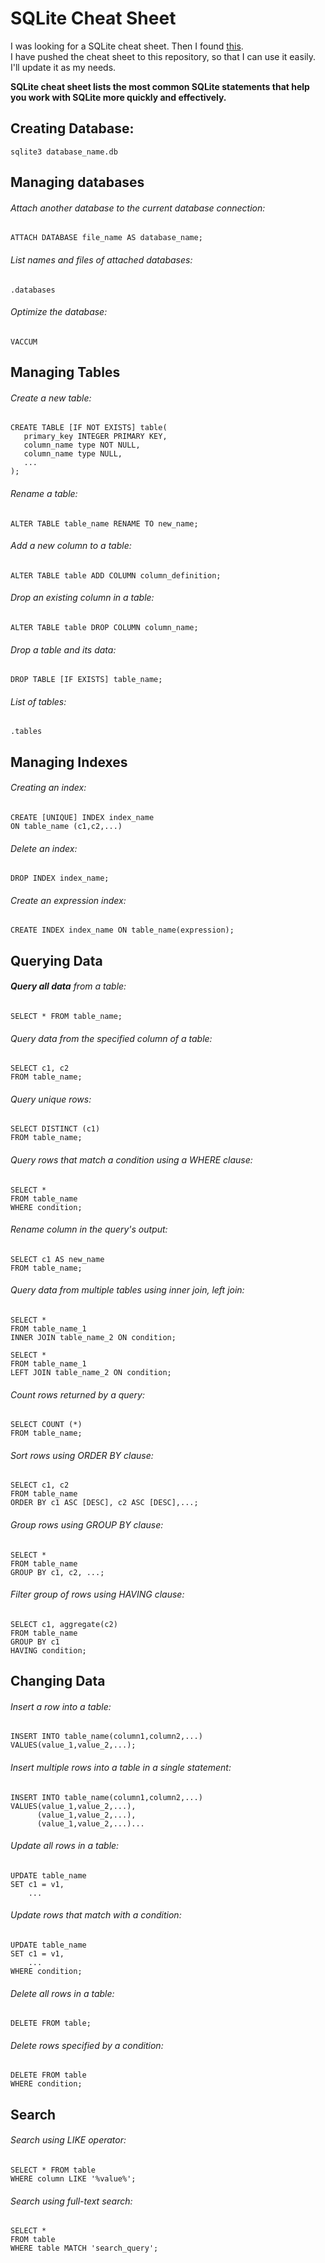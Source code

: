 # SQLite Cheat Sheet  

I was looking for a SQLite cheat sheet. Then I found [this](http://www.sqlitetutorial.net/sqlite-cheat-sheet/).  
I have pushed the cheat sheet to this repository, so that I can use it easily.  
I'll update it as my needs.  

**SQLite cheat sheet lists the most common SQLite statements that help you work with SQLite more quickly and effectively.**  

## Creating Database:

```  
sqlite3 database_name.db
```  

## Managing databases  
###### Attach another database to the current database connection:  

```  
ATTACH DATABASE file_name AS database_name;  
```  

###### List names and files of attached databases:

```  
.databases
```  

###### Optimize the database:  
```  
VACCUM  
```  

## Managing Tables  
###### Create a new table:  
```  
CREATE TABLE [IF NOT EXISTS] table(  
   primary_key INTEGER PRIMARY KEY,  
   column_name type NOT NULL,  
   column_name type NULL,  
   ...  
);  
```  

###### Rename a table:  

```  
ALTER TABLE table_name RENAME TO new_name;  
```  

###### Add a new column to a table:  

```  
ALTER TABLE table ADD COLUMN column_definition;  
```  

###### Drop an existing column in a table:  
```  
ALTER TABLE table DROP COLUMN column_name;  
```  

###### Drop a table and its data:  
```  
DROP TABLE [IF EXISTS] table_name;  
```  

###### List of tables:
```  
.tables
```  

## Managing Indexes  

###### Creating an index:  
  
```  
CREATE [UNIQUE] INDEX index_name  
ON table_name (c1,c2,...)  
```  

###### Delete an index:  

```  
DROP INDEX index_name;  
```  

###### Create an expression index:  

```  
CREATE INDEX index_name ON table_name(expression);  
```  

## Querying Data

###### **Query all data** from a table:

```  
SELECT * FROM table_name;  
```  

###### Query data from the specified column of a table:  

```  
SELECT c1, c2  
FROM table_name;  
```  

###### Query unique rows:  

```  
SELECT DISTINCT (c1)  
FROM table_name;  
```  

###### Query rows that match a condition using a WHERE clause:

```  
SELECT *  
FROM table_name  
WHERE condition;  
```  

###### Rename column in the query's output:  

```  
SELECT c1 AS new_name  
FROM table_name;  
```  

###### Query data from multiple tables using inner join, left join:

```  
SELECT *   
FROM table_name_1  
INNER JOIN table_name_2 ON condition;  
```  

```  
SELECT *  
FROM table_name_1  
LEFT JOIN table_name_2 ON condition;  
```  

###### Count rows returned by a query:
```  
SELECT COUNT (*)  
FROM table_name;  
```  

###### Sort rows using ORDER BY clause:  

```  
SELECT c1, c2  
FROM table_name  
ORDER BY c1 ASC [DESC], c2 ASC [DESC],...;  
```  

###### Group rows using GROUP BY clause:  
```  
SELECT *  
FROM table_name  
GROUP BY c1, c2, ...;  
```  

###### Filter group of rows using HAVING clause:  
```  
SELECT c1, aggregate(c2)  
FROM table_name  
GROUP BY c1  
HAVING condition;  
```  

## Changing Data
###### Insert a row into a table:  

```  
INSERT INTO table_name(column1,column2,...)  
VALUES(value_1,value_2,...);  
```  

###### Insert multiple rows into a table in a single statement:
```  
INSERT INTO table_name(column1,column2,...)  
VALUES(value_1,value_2,...),  
      (value_1,value_2,...),  
      (value_1,value_2,...)...  
```  

###### Update all rows in a table:  
```  
UPDATE table_name  
SET c1 = v1,  
    ...  
```  

###### Update rows that match with a condition:  
```  
UPDATE table_name  
SET c1 = v1,  
    ...  
WHERE condition;  
```  

###### Delete all rows in a table:  
```  
DELETE FROM table;  
```  

###### Delete rows specified by a condition:  
```  
DELETE FROM table  
WHERE condition;  
```  

## Search  
###### Search using LIKE operator:  
```  
SELECT * FROM table  
WHERE column LIKE '%value%';  
```  

###### Search using full-text search:  
```  
SELECT *  
FROM table  
WHERE table MATCH 'search_query';  
```  

